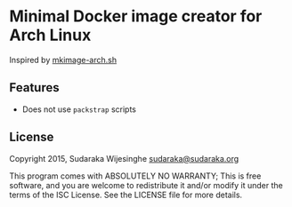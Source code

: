 # Minimal Docker image creator for Arch Linux

Inspired by [mkimage-arch.sh](https://github.com/docker/docker/blob/master/contrib/mkimage-arch.sh)

## Features

  - Does not use `packstrap` scripts

## License

Copyright 2015, Sudaraka Wijesinghe <sudaraka@sudaraka.org>

This program comes with ABSOLUTELY NO WARRANTY;
This is free software, and you are welcome to redistribute it and/or modify it
under the terms of the ISC License. See the LICENSE file for more details.
